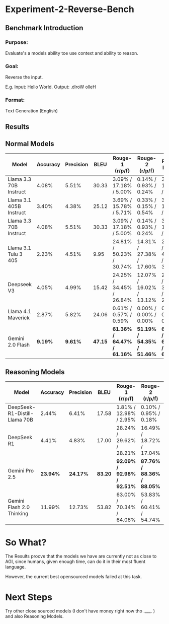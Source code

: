 # Experiment-2-Reverse-Bench

## Benchmark Introduction

### Purpose:

Evaluate's a models ability toe use context and ability to reason.

### Goal:

Reverse the input.

E.g. Input: Hello World. Output: .dlroW olleH

### Format:

Text Generation (English)

## Results


## Normal Models
| Model                  | Accuracy  | Precision | BLEU   | Rouge-1 (r/p/f)          | Rouge-2 (r/p/f)          | Rouge-l (r/p/f)          |
|------------------------|-----------|-----------|--------|--------------------------|--------------------------|--------------------------|
| Llama 3.3 70B Instruct | 4.08%     | 5.51%     | 30.33  | 3.09% / 17.18% / 5.00%   | 0.14% / 0.93% / 0.24%    | 3.03% / 16.87% / 4.91%   |
| Llama 3.1 405B Instruct| 3.40%     | 4.38%     | 25.12  | 3.69% / 15.78% / 5.71%   | 0.33% / 0.15% / 0.54%    | 3.58% / 15.44% / 5.54%   |
| Llama 3.3 70B Instruct | 4.08%     | 5.51%     | 30.33  | 3.09% / 17.18% / 5.00%   | 0.14% / 0.93% / 0.24%    | 3.03% / 16.87% / 4.91%   |
| Llama 3.1 Tulu 3 405   | 2.23%     | 4.51%     | 9.95   | 24.81% / 50.23% / 30.74% | 14.31% / 27.38% / 17.60% | 24.22% / 49.23% / 30.01% |
| Deepseek V3            | 4.05%     | 4.99%     | 15.42  | 24.25% / 34.45% / 26.84% | 12.07% / 16.02% / 13.12% | 23.29% / 33.09% / 25.76% |
| Llama 4.1 Maverick     | 2.87%     | 5.82%     | 24.06  | 0.61% / 0.57% / 0.59%    | 0.00% / 0.00% / 0.00%    | 0.56% / 0.51% / 0.53%    |
| Gemini 2.0 Flash       | **9.19%** | **9.61%** | **47.15** | **61.36% / 64.47% / 61.16%** | **51.19% / 54.35% / 51.46%** | **61.13% / 64.33% / 61.00%** |




## Reasoning Models
| **Model**                     | **Accuracy** | **Precision** | **BLEU** | **Rouge-1 (r/p/f)**             | **Rouge-2 (r/p/f)**            | **Rouge-l (r/p/f)**             |
|-------------------------------|--------------|---------------|----------|---------------------------------|--------------------------------|---------------------------------|
| DeepSeek-R1-Distill-Llama 70B | 2.44%        | 6.41%         | 17.58    | 1.81% / 12.98% / 2.95%          | 0.10% / 0.95% / 0.18%          | 1.79% / 12.69% / 2.90%          |
| DeepSeek R1                   | 4.41%        | 4.83%         | 17.00    | 28.24% / 29.62% / 28.21%        | 16.49% / 18.72% / 17.04%       | 27.49% / 28.94% / 27.53%        |
| Gemini Pro 2.5                | **23.94%**   | **24.17%**    | **83.20**| **92.09% / 92.98% / 92.51%**    | **87.76% / 88.36% / 88.05%**   | **92.04% / 92.92% / 92.45%**    |
| Gemini Flash 2.0 Thinking     | 11.99%       | 12.73%        | 53.82    | 63.00% / 70.34% / 64.06%        | 53.83% / 60.41% / 54.74%       | 61.10% / 68.43% / 62.15%        |


# So What?

The Results proove that the models we have are currently not as close to AGI, since humans, given enough time, can do it in their most fluent language.

However, the current best opensourced models failed at this task.

# Next Steps

Try other close sourced models (I don't have money right now tho .___. ) and also Reasoning Models.
